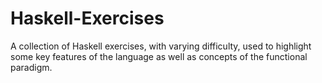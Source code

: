 # Haskell-Exercises
A collection of Haskell exercises, with varying difficulty, used to highlight some key features of the language as well as concepts of the functional paradigm.
